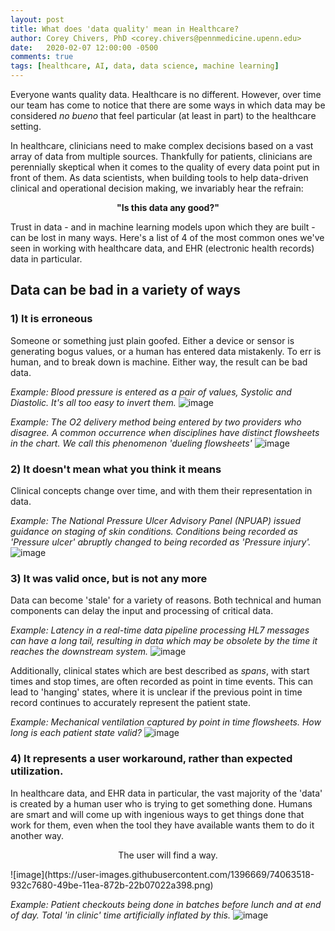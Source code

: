 ```yaml
---
layout: post
title: What does 'data quality' mean in Healthcare?
author: Corey Chivers, PhD <corey.chivers@pennmedicine.upenn.edu>
date:   2020-02-07 12:00:00 -0500
comments: true
tags: [healthcare, AI, data, data science, machine learning]
---
```


Everyone wants quality data. Healthcare is no different. However, over time our team has come to notice that there are some ways in which data may be considered _no bueno_ that feel particular (at least in part) to the healthcare setting.

In healthcare, clinicians need to make complex decisions based on a vast array of data from multiple sources. Thankfully for patients, clinicians are perennially skeptical when it comes to the quality of every data point put in front of them. As data scientists, when building tools to help data-driven clinical and operational decision making, we invariably hear the refrain:  

<p align="center"><b>"Is this data any good?"</b></p>

Trust in data - and in machine learning models upon which they are built - can be lost in many ways. Here's a list of 4 of the most common ones we've seen in working with healthcare data, and EHR (electronic health records) data in particular.


## Data can be bad in a variety of ways

### 1) It is erroneous

Someone or something just plain goofed. Either a device or sensor is generating bogus values, or a human has entered data mistakenly. To err is human, and to break down is machine. Either way, the result can be bad data.

*Example: Blood pressure is entered as a pair of values, Systolic and Diastolic. It's all too easy to invert them.*
![image](https://user-images.githubusercontent.com/1396669/74168329-8e063c00-4bf7-11ea-96a9-d674ede1b557.png)

*Example: The O2 delivery method being entered by two providers who disagree. A common occurrence when disciplines have distinct flowsheets in the chart. We call this phenomenon 'dueling flowsheets'*
![image](https://user-images.githubusercontent.com/1396669/74166363-6feb0c80-4bf4-11ea-8f8c-f461a49a8619.png)


### 2) It doesn't mean what you think it means

Clinical concepts change over time, and with them their representation in data. 

*Example: The National Pressure Ulcer Advisory Panel (NPUAP) issued guidance on staging of skin conditions. Conditions being recorded as 'Pressure ulcer' abruptly changed to being recorded as 'Pressure injury'.*
![image](https://user-images.githubusercontent.com/1396669/74167638-8b571700-4bf6-11ea-9800-3f6cde955407.png)

### 3) It was valid once, but is not any more

Data can become 'stale' for a variety of reasons. Both technical and human components can delay the input and processing of critical data. 

*Example: Latency in a real-time data pipeline processing HL7 messages can have a long tail, resulting in data which may be obsolete by the time it reaches the downstream system.* 
![image](https://user-images.githubusercontent.com/1396669/74168731-27355280-4bf8-11ea-8ceb-3aa982148139.png)

Additionally, clinical states which are best described as *spans*, with start times and stop times, are often recorded as point in time events. This can lead to 'hanging' states, where it is unclear if the previous point in time record continues to accurately represent the patient state.

*Example: Mechanical ventilation captured by point in time flowsheets. How long is each patient state valid?*
![image](https://user-images.githubusercontent.com/1396669/74366842-c300c300-4d9e-11ea-8ae3-56c770199ce6.png)

### 4) It represents a user workaround, rather than expected utilization.

In healthcare data, and EHR data in particular, the vast majority of the 'data' is created by a human user who is trying to get something done. Humans are smart and will come up with ingenious ways to get things done that work for them, even when the tool they have available wants them to do it another way.

<p align="center">The user will find a way.</p>
![image](https://user-images.githubusercontent.com/1396669/74063518-932c7680-49be-11ea-872b-22b07022a398.png)

*Example: Patient checkouts being done in batches before lunch and at end of day. Total 'in clinic' time artificially inflated by this.*
![image](https://user-images.githubusercontent.com/1396669/74171311-5fd72b00-4bfc-11ea-9ff8-d8b42db18862.png)
